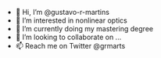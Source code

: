 - 👋 Hi, I’m @gustavo-r-martins
- 👀 I’m interested in nonlinear optics
- 🌱 I’m currently doing my mastering degree
- 💞️ I’m looking to collaborate on ...
- 📫 Reach me on Twitter @grmarts

<!---
gustavo-r-martins/gustavo-r-martins is a ✨ special ✨ repository because its `README.md` (this file) appears on your GitHub profile.
You can click the Preview link to take a look at your changes.
--->
